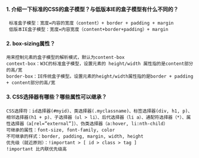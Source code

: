 #### 1. 介绍一下标准的CSS的盒子模型？与低版本IE的盒子模型有什么不同的？
```
 标准盒子模型：宽度=内容的宽度（content）+ border + padding + margin
 低版本IE盒子模型：宽度=内容宽度（content+border+padding）+ margin
```


####  2. box-sizing属性？
```
用来控制元素的盒子模型的解析模式，默认为content-box
context-box：W3C的标准盒子模型，设置元素的 height/width 属性指的是content部分的高/宽
border-box：IE传统盒子模型。设置元素的height/width属性指的是border + padding + content部分的高/宽
```

#### 3. CSS选择器有哪些？哪些属性可以继承？
```
CSS选择符：id选择器(#myid)、类选择器(.myclassname)、标签选择器(div, h1, p)、相邻选择器(h1 + p)、子选择器（ul > li）、后代选择器（li a）、通配符选择器（*）、属性选择器（a[rel=”external”]）、伪类选择器（a:hover, li:nth-child）
可继承的属性：font-size, font-family, color
不可继承的样式：border, padding, margin, width, height
优先级（就近原则）：!important > [ id > class > tag ]
!important 比内联优先级高
```